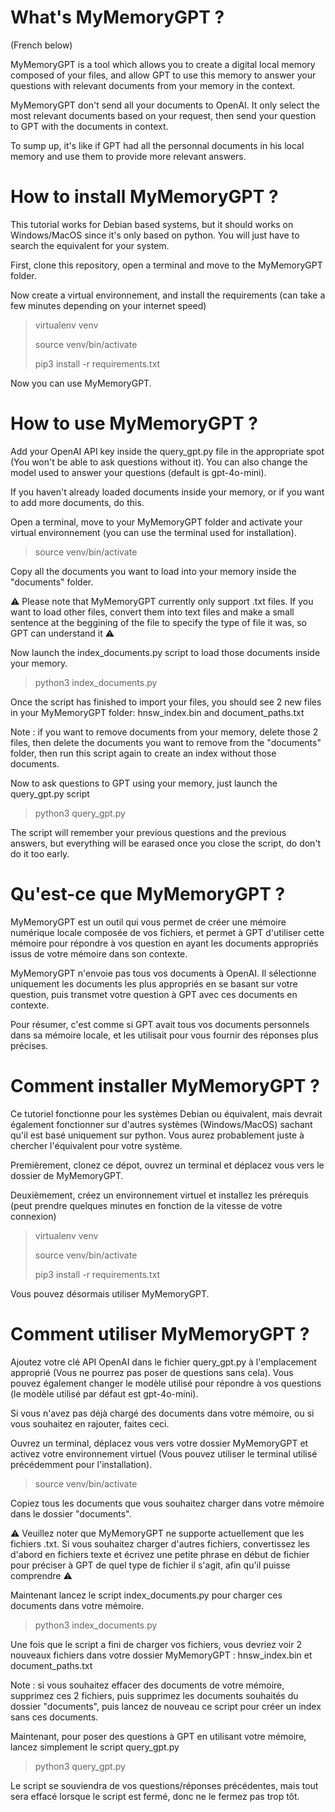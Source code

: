# What's MyMemoryGPT ?

(French below)

MyMemoryGPT is a tool which allows you to create a digital local memory composed of your files, and allow GPT to use this memory to answer your questions with relevant documents from your memory in the context.

MyMemoryGPT don't send all your documents to OpenAI. It only select the most relevant documents based on your request, then send your question to GPT with the documents in context. 

To sump up, it's like if GPT had all the personnal documents in his local memory and use them to provide more relevant answers.

# How to install MyMemoryGPT ?

This tutorial works for Debian based systems, but it should works on Windows/MacOS since it's only based on python. You will just have to search the equivalent for your system.

First, clone this repository, open a terminal and move to the MyMemoryGPT folder.

Now create a virtual environnement, and install the requirements (can take a few minutes depending on your internet speed)

> virtualenv venv
>
> source venv/bin/activate
>
> pip3 install -r requirements.txt

Now you can use MyMemoryGPT.

# How to use MyMemoryGPT ?

Add your OpenAI API key inside the query_gpt.py file in the appropriate spot (You won't be able to ask questions without it). You can also change the model used to answer your questions (default is gpt-4o-mini).

If you haven't already loaded documents inside your memory, or if you want to add more documents, do this.

Open a terminal, move to your MyMemoryGPT folder and activate your virtual environnement (you can use the terminal used for installation).

> source venv/bin/activate

Copy all the documents you want to load into your memory inside the "documents" folder.

⚠️ Please note that MyMemoryGPT currently only support .txt files. If you want to load other files, convert them into text files and make a small sentence at the beggining of the file to specify the type of file it was, so GPT can understand it ⚠️

Now launch the index_documents.py script to load those documents inside your memory.

> python3 index_documents.py

Once the script has finished to import your files, you should see 2 new files in your MyMemoryGPT folder: hnsw_index.bin and document_paths.txt

Note : if you want to remove documents from your memory, delete those 2 files, then delete the documents you want to remove from the "documents" folder, then run this script again to create an index without those documents.

Now to ask questions to GPT using your memory, just launch the query_gpt.py script

> python3 query_gpt.py

The script will remember your previous questions and the previous answers, but everything will be earased once you close the script, do don't do it too early.

# Qu'est-ce que MyMemoryGPT ?

MyMemoryGPT est un outil qui vous permet de créer une mémoire numérique locale composée de vos fichiers, et permet à GPT d'utiliser cette mémoire pour répondre à vos question en ayant les documents appropriés issus de votre mémoire dans son contexte.

MyMemoryGPT n'envoie pas tous vos documents à OpenAI. Il sélectionne uniquement les documents les plus appropriés en se basant sur votre question, puis transmet votre question à GPT avec ces documents en contexte. 

Pour résumer, c'est comme si GPT avait tous vos documents personnels dans sa mémoire locale, et les utilisait pour vous fournir des réponses plus précises.

# Comment installer MyMemoryGPT ?

Ce tutoriel fonctionne pour les systèmes Debian ou équivalent, mais devrait également fonctionner sur d'autres systèmes (Windows/MacOS) sachant qu'il est basé uniquement sur python. Vous aurez probablement juste à chercher l'équivalent pour votre système.

Premièrement, clonez ce dépot, ouvrez un terminal et déplacez vous vers le dossier de MyMemoryGPT.

Deuxièmement, créez un environnement virtuel et installez les prérequis (peut prendre quelques minutes en fonction de la vitesse de votre connexion)

> virtualenv venv
>
> source venv/bin/activate
>
> pip3 install -r requirements.txt

Vous pouvez désormais utiliser MyMemoryGPT.

# Comment utiliser MyMemoryGPT ?

Ajoutez votre clé API OpenAI dans le fichier query_gpt.py à l'emplacement approprié (Vous ne pourrez pas poser de questions sans cela). Vous pouvez également changer le modèle utilisé pour répondre à vos questions (le modèle utilisé par défaut est gpt-4o-mini).

Si vous n'avez pas déjà chargé des documents dans votre mémoire, ou si vous souhaitez en rajouter, faites ceci.

Ouvrez un terminal, déplacez vous vers votre dossier MyMemoryGPT et activez votre environnement virtuel (Vous pouvez utiliser le terminal utilisé précédemment pour l'installation).

> source venv/bin/activate

Copiez tous les documents que vous souhaitez charger dans votre mémoire dans le dossier "documents".

⚠️ Veuillez noter que MyMemoryGPT ne supporte actuellement que les fichiers .txt. Si vous souhaitez charger d'autres fichiers, convertissez les d'abord en fichiers texte et écrivez une petite phrase en début de fichier pour préciser à GPT de quel type de fichier il s'agit, afin qu'il puisse comprendre ⚠️

Maintenant lancez le script index_documents.py pour charger ces documents dans votre mémoire.

> python3 index_documents.py

Une fois que le script a fini de charger vos fichiers, vous devriez voir 2 nouveaux fichiers dans votre dossier MyMemoryGPT : hnsw_index.bin et document_paths.txt

Note : si vous souhaitez effacer des documents de votre mémoire, supprimez ces 2 fichiers, puis supprimez les documents souhaités du dossier "documents", puis lancez de nouveau ce script pour créer un index sans ces documents.

Maintenant, pour poser des questions à GPT en utilisant votre mémoire, lancez simplement le script query_gpt.py

> python3 query_gpt.py

Le script se souviendra de vos questions/réponses précédentes, mais tout sera effacé lorsque le script est fermé, donc ne le fermez pas trop tôt.
